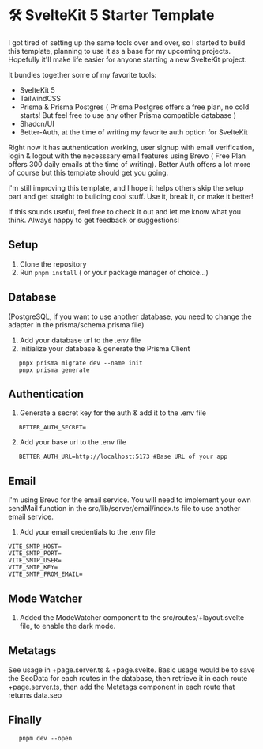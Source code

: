 # 🛠️ SvelteKit 5 Starter Template

I got tired of setting up the same tools over and over, so I started to build this template, planning to use it as a base for my upcoming projects. Hopefully it'll make life easier for anyone starting a new SvelteKit project.

It bundles together some of my favorite tools:

- SvelteKit 5
- TailwindCSS
- Prisma & Prisma Postgres ( Prisma Postgres offers a free plan, no cold starts! But feel free to use any other Prisma compatible database )
- Shadcn/UI
- Better-Auth, at the time of writing my favorite auth option for SvelteKit

Right now it has authentication working, user signup with email verification, login & logout with the necesssary email features using Brevo ( Free Plan offers 300 daily emails at the time of writing). Better Auth offers a lot more of course but this template should get you going.

I'm still improving this template, and I hope it helps others skip the setup part and get straight to building cool stuff. Use it, break it, or make it better!

If this sounds useful, feel free to check it out and let me know what you think. Always happy to get feedback or suggestions!

## Setup

1. Clone the repository
2. Run `pnpm install` ( or your package manager of choice...)

## Database

(PostgreSQL, if you want to use another database, you need to change the adapter in the prisma/schema.prisma file)

1. Add your database url to the .env file
2. Initialize your database & generate the Prisma Client

```
   pnpx prisma migrate dev --name init
   pnpx prisma generate
```

## Authentication

1. Generate a secret key for the auth & add it to the .env file

```
   BETTER_AUTH_SECRET=
```

2. Add your base url to the .env file

```
   BETTER_AUTH_URL=http://localhost:5173 #Base URL of your app
```

## Email

I'm using Brevo for the email service.
You will need to implement your own sendMail function in the src/lib/server/email/index.ts file to use another email service.

1. Add your email credentials to the .env file

```
VITE_SMTP_HOST=
VITE_SMTP_PORT=
VITE_SMTP_USER=
VITE_SMTP_KEY=
VITE_SMTP_FROM_EMAIL=
```

## Mode Watcher

1. Added the ModeWatcher component to the src/routes/+layout.svelte file, to enable the dark mode.

## Metatags

See usage in +page.server.ts & +page.svelte.
Basic usage would be to save the SeoData for each routes in the database, then retrieve it in each route +page.server.ts, then add the Metatags component in each route that returns data.seo

## Finally

```
   pnpm dev --open
```
